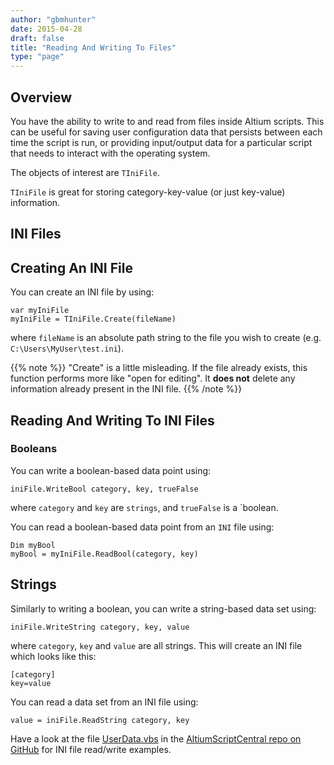 ```yaml
---
author: "gbmhunter"
date: 2015-04-28
draft: false
title: "Reading And Writing To Files"
type: "page"
---
```


## Overview

You have the ability to write to and read from files inside Altium scripts. This can be useful for saving user configuration data that persists between each time the script is run, or providing input/output data for a particular script that needs to interact with the operating system.

The objects of interest are `TIniFile`.

`TIniFile` is great for storing category-key-value (or just key-value) information.

## INI Files

## Creating An INI File

You can create an INI file by using:

```
var myIniFile
myIniFile = TIniFile.Create(fileName)
```

where `fileName` is an absolute path string to the file you wish to create (e.g. `C:\Users\MyUser\test.ini`).

{{% note %}}
"Create" is a little misleading. If the file already exists, this function performs more like "open for editing". It **does not** delete any information already present in the INI file.
{{% /note %}}

## Reading And Writing To INI Files

### Booleans

You can write a boolean-based data point using:

```
iniFile.WriteBool category, key, trueFalse
```

where `category` and `key` are `strings`, and `trueFalse` is a `boolean.

You can read a boolean-based data point from an `INI` file using:

```
Dim myBool
myBool = myIniFile.ReadBool(category, key)
```

## Strings

Similarly to writing a boolean, you can write a string-based data set using:

```
iniFile.WriteString category, key, value
```

where `category`, `key` and `value` are all strings. This will create an INI file which looks like this: 

```
[category]
key=value
```

You can read a data set from an INI file using:
    
```
value = iniFile.ReadString category, key
```

Have a look at the file [UserData.vbs](https://github.com/gbmhunter/AltiumScriptCentral/blob/master/src/UserData/UserData.vbs) in the [AltiumScriptCentral repo on GitHub](https://github.com/gbmhunter/AltiumScriptCentral) for INI file read/write examples.
